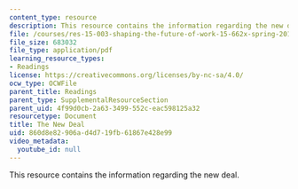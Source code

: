 ```yaml
---
content_type: resource
description: This resource contains the information regarding the new deal.
file: /courses/res-15-003-shaping-the-future-of-work-15-662x-spring-2016/860d8e82906ad4d719fb61867e428e99_MITRES_15_003S16_newdeal.pdf
file_size: 683032
file_type: application/pdf
learning_resource_types:
- Readings
license: https://creativecommons.org/licenses/by-nc-sa/4.0/
ocw_type: OCWFile
parent_title: Readings
parent_type: SupplementalResourceSection
parent_uid: 4f99d0cb-2a63-3499-552c-eac598125a32
resourcetype: Document
title: The New Deal
uid: 860d8e82-906a-d4d7-19fb-61867e428e99
video_metadata:
  youtube_id: null
---
```

This resource contains the information regarding the new deal.